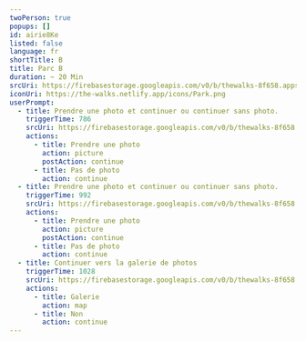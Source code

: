 ```yaml
---
twoPerson: true
popups: []
id: airie8Ke
listed: false
language: fr
shortTitle: B
title: Parc B
duration: ~ 20 Min
srcUri: https://firebasestorage.googleapis.com/v0/b/thewalks-8f658.appspot.com/o/mp3%2Fv0%2Ffr_ahvo7Cee%2Ffr_airie8Ke.mp3?alt=media&token=02e62240-31e6-4c0a-8d69-1ebd03360951
iconUri: https://the-walks.netlify.app/icons/Park.png
userPrompt:
  - title: Prendre une photo et continuer ou continuer sans photo.
    triggerTime: 786
    srcUri: https://firebasestorage.googleapis.com/v0/b/thewalks-8f658.appspot.com/o/mp3%2Fv0%2Ffr_ahvo7Cee%2Ffr_ahvo7Cee_loop_1.mp3?alt=media&token=94ac9d9f-3869-461e-a664-f07295cc2086
    actions:
      - title: Prendre une photo
        action: picture
        postAction: continue
      - title: Pas de photo
        action: continue
  - title: Prendre une photo et continuer ou continuer sans photo.
    triggerTime: 992
    srcUri: https://firebasestorage.googleapis.com/v0/b/thewalks-8f658.appspot.com/o/mp3%2Fv0%2Ffr_ahvo7Cee%2Ffr_ahvo7Cee_loop_2.mp3?alt=media&token=4f95fb6d-d519-4510-8bf3-41a851543b2d
    actions:
      - title: Prendre une photo
        action: picture
        postAction: continue
      - title: Pas de photo
        action: continue
  - title: Continuer vers la galerie de photos
    triggerTime: 1028
    srcUri: https://firebasestorage.googleapis.com/v0/b/thewalks-8f658.appspot.com/o/static%2Fmedias%2Fmulti_Zeubeel8_loop.mp3?alt=media&token=88349085-3303-48b9-bdc6-fd7b09519a26
    actions:
      - title: Galerie
        action: map
      - title: Non
        action: continue
---
```

